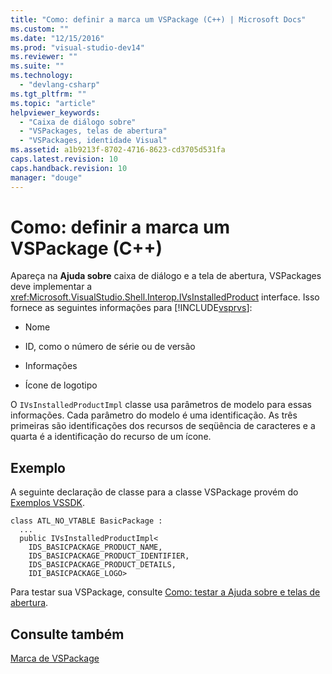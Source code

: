 ```yaml
---
title: "Como: definir a marca um VSPackage (C++) | Microsoft Docs"
ms.custom: ""
ms.date: "12/15/2016"
ms.prod: "visual-studio-dev14"
ms.reviewer: ""
ms.suite: ""
ms.technology: 
  - "devlang-csharp"
ms.tgt_pltfrm: ""
ms.topic: "article"
helpviewer_keywords: 
  - "Caixa de diálogo sobre"
  - "VSPackages, telas de abertura"
  - "VSPackages, identidade Visual"
ms.assetid: a1b9213f-8702-4716-8623-cd3705d531fa
caps.latest.revision: 10
caps.handback.revision: 10
manager: "douge"
---
```

# Como: definir a marca um VSPackage (C++)
Apareça na  **Ajuda sobre** caixa de diálogo e a tela de abertura, VSPackages deve implementar a <xref:Microsoft.VisualStudio.Shell.Interop.IVsInstalledProduct> interface.  Isso fornece as seguintes informações para [!INCLUDE[vsprvs](../code-quality/includes/vsprvs_md.md)]:  
  
-   Nome  
  
-   ID, como o número de série ou de versão  
  
-   Informações  
  
-   Ícone de logotipo  
  
 O `IVsInstalledProductImpl` classe usa parâmetros de modelo para essas informações.  Cada parâmetro do modelo é uma identificação.  As três primeiras são identificações dos recursos de seqüência de caracteres e a quarta é a identificação do recurso de um ícone.  
  
## Exemplo  
 A seguinte declaração de classe para a classe VSPackage provém do [Exemplos VSSDK](../misc/vssdk-samples.md).  
  
```  
class ATL_NO_VTABLE BasicPackage :   
  ...  
  public IVsInstalledProductImpl<  
    IDS_BASICPACKAGE_PRODUCT_NAME,  
    IDS_BASICPACKAGE_PRODUCT_IDENTIFIER,   
    IDS_BASICPACKAGE_PRODUCT_DETAILS,   
    IDI_BASICPACKAGE_LOGO>  
```  
  
 Para testar sua VSPackage, consulte [Como: testar a Ajuda sobre e telas de abertura](../misc/how-to-test-the-help-about-and-splash-screens.md).  
  
## Consulte também  
 [Marca de VSPackage](/visual-cpp/misc/vspackage-branding)